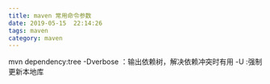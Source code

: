 ```yaml
---
title: maven 常用命令参数
date: 2019-05-15  22:14:26
tags: maven          
category: maven
---
```


mvn dependency:tree -Dverbose ：输出依赖树，解决依赖冲突时有用
-U :强制更新本地库